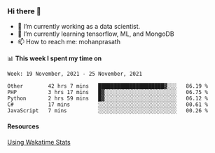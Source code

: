 ### Hi there 👋

- 🔭 I’m currently working as a data scientist.
- 🌱 I’m currently learning tensorflow, ML, and MongoDB
- 📫 How to reach me: mohanprasath

📊 **This week I spent my time on**
<!--START_SECTION:waka-->
```text
Week: 19 November, 2021 - 25 November, 2021

Other        42 hrs 7 mins   █████████████████████▓░░░   86.19 % 
PHP          3 hrs 17 mins   █▓░░░░░░░░░░░░░░░░░░░░░░░   06.75 % 
Python       2 hrs 59 mins   █▓░░░░░░░░░░░░░░░░░░░░░░░   06.12 % 
C#           17 mins         ░░░░░░░░░░░░░░░░░░░░░░░░░   00.61 % 
JavaScript   7 mins          ░░░░░░░░░░░░░░░░░░░░░░░░░   00.26 % 
```
<!--END_SECTION:waka-->

#### Resources
[Using Wakatime Stats](https://github.com/marketplace/actions/waka-readme)
